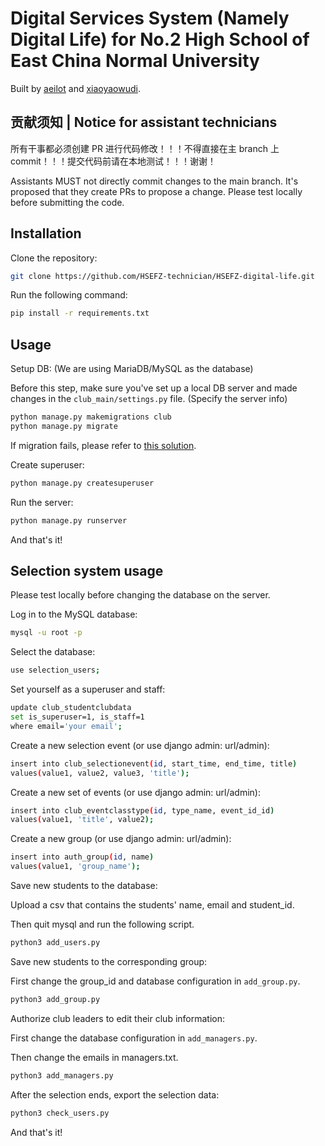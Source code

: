 # Digital Services System (Namely Digital Life) for No.2 High School of East China Normal University

Built by [aeilot](https://aeilot.top) and [xiaoyaowudi](https://www.xiaoyaowudi.com).

## 贡献须知 | Notice for assistant technicians

所有干事都必须创建 PR 进行代码修改！！！不得直接在主 branch 上 commit！！！提交代码前请在本地测试！！！谢谢！

Assistants MUST not directly commit changes to the main branch. It's proposed that they create PRs to propose a change. Please test locally before submitting the code. 

## Installation

Clone the repository:

```bash
git clone https://github.com/HSEFZ-technician/HSEFZ-digital-life.git
```

Run the following command:

```bash
pip install -r requirements.txt
```

## Usage

Setup DB: (We are using MariaDB/MySQL as the database)

Before this step, make sure you've set up a local DB server and made changes in the `club_main/settings.py` file. (Specify the server info)

```bash
python manage.py makemigrations club
python manage.py migrate
```
If migration fails, please refer to [this solution](https://stackoverflow.com/questions/27583744/django-table-doesnt-exist). 

Create superuser:

```bash
python manage.py createsuperuser
```

Run the server:

```bash
python manage.py runserver
```

And that's it!

## Selection system usage

Please test locally before changing the database on the server. 

Log in to the MySQL database:
```bash
mysql -u root -p
```

Select the database:
```bash
use selection_users;
```

Set yourself as a superuser and staff:
```bash
update club_studentclubdata
set is_superuser=1, is_staff=1
where email='your email';
```

Create a new selection event (or use django admin: url/admin):
```bash
insert into club_selectionevent(id, start_time, end_time, title)
values(value1, value2, value3, 'title');
```

Create a new set of events (or use django admin: url/admin): 
```bash
insert into club_eventclasstype(id, type_name, event_id_id)
values(value1, 'title', value2);
```

Create a new group (or use django admin: url/admin):
```bash
insert into auth_group(id, name)
values(value1, 'group_name');
```

Save new students to the database:

Upload a csv that contains the students' name, email and student_id.

Then quit mysql and run the following script.
```bash
python3 add_users.py
```

Save new students to the corresponding group:

First change the group_id and database configuration in `add_group.py`.
```bash
python3 add_group.py
```

Authorize club leaders to edit their club information:

First change the database configuration in `add_managers.py`.

Then change the emails in managers.txt.
```bash
python3 add_managers.py
```

After the selection ends, export the selection data:
```bash
python3 check_users.py
```

And that's it!
